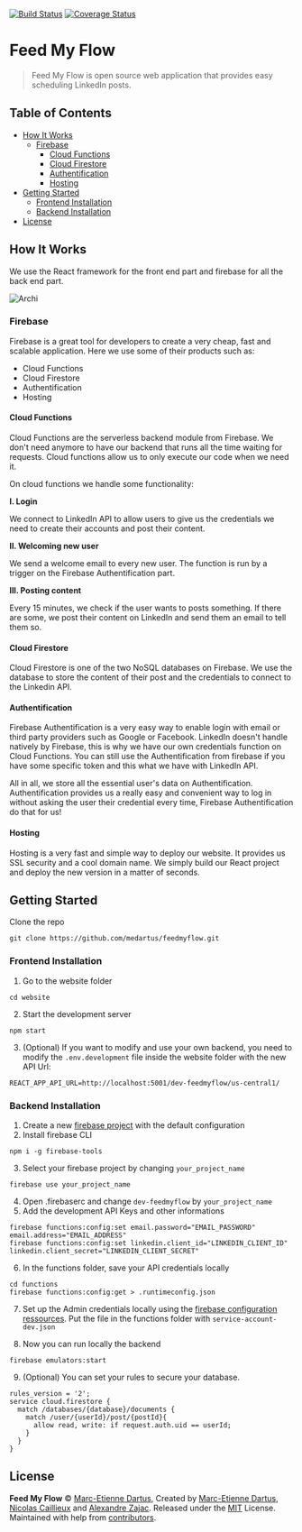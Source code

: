 [![Build Status](https://travis-ci.com/medartus/feedmyflow.svg?branch=master)](https://travis-ci.com/medartus/feedmyflow)
[![Coverage Status](https://coveralls.io/repos/github/medartus/feedmyflow/badge.svg?branch=master)](https://coveralls.io/github/medartus/feedmyflow?branch=master)

<h1>Feed My Flow </h1> 

> Feed My Flow is open source web application that provides easy scheduling LinkedIn posts.

<h2> Table of Contents </h2>

- [How It Works](#how-it-works)
  - [Firebase](#firebase)
    - [Cloud Functions](#cloud-functions)
    - [Cloud Firestore](#cloud-firestore)
    - [Authentification](#authentification)
    - [Hosting](#hosting)
- [Getting Started](#getting-started)
  - [Frontend Installation](#frontend-installation)
  - [Backend Installation](#backend-installation)
- [License](#license)

## How It Works

We use the React framework for the front end part and firebase for all the back end part.

![Archi](https://user-images.githubusercontent.com/45569127/81713102-bfe8a200-9475-11ea-8b52-5a9cd833402a.png)

### Firebase

Firebase is a great tool for developers to create a very cheap, fast and scalable application. Here we use some of their products such as:
- Cloud Functions
- Cloud Firestore
- Authentification
- Hosting

#### Cloud Functions

Cloud Functions are the serverless backend module from Firebase. We don't need anymore to have our backend that runs all the time waiting for requests. Cloud functions allow us to only execute our code when we need it.

On cloud functions we handle some functionality:

**I. Login**

We connect to LinkedIn API to allow users to give us the credentials we need to create their accounts and post their content.

**II. Welcoming new user**

We send a welcome email to every new user. The function is run by a trigger on the Firebase Authentification part.

**III. Posting content**

Every 15 minutes, we check if the user wants to posts something. If there are some, we post their content on LinkedIn and send them an email to tell them so.

#### Cloud Firestore

Cloud Firestore is one of the two NoSQL databases on Firebase. We use the database to store the content of their post and the credentials to connect to the Linkedin API.

#### Authentification

Firebase Authentification is a very easy way to enable login with email or third party providers such as Google or Facebook. LinkedIn doesn't handle natively by Firebase, this is why we have our own credentials function on Cloud Functions. You can still use the Authentification from firebase if you have some specific token and this what we have with LinkedIn API.

All in all, we store all the essential user's data on Authentification. Authentification provides us a really easy and convenient way to log in without asking the user their credential every time, Firebase Authentification do that for us!
#### Hosting

Hosting is a very fast and simple way to deploy our website. It provides us SSL security and a cool domain name. We simply build our React project and deploy the new version in a matter of seconds.

## Getting Started

Clone the repo

```
git clone https://github.com/medartus/feedmyflow.git
```

### Frontend Installation

1. Go to the website folder

```
cd website
```

2. Start the development server

```
npm start
```

3. (Optional) If you want to modify and use your own backend, you need to modify the `.env.development` file inside the website folder with the new API Url:
```
REACT_APP_API_URL=http://localhost:5001/dev-feedmyflow/us-central1/
```

### Backend Installation

1. Create a new [firebase project](https://console.firebase.google.com/) with the default configuration
2. Install firebase CLI

```
npm i -g firebase-tools
```

3. Select your firebase project by changing `your_project_name`

```
firebase use your_project_name
```

4. Open .firebaserc and change `dev-feedmyflow` by `your_project_name`
5. Add the development API Keys and other informations

```
firebase functions:config:set email.password="EMAIL_PASSWORD" email.address="EMAIL_ADDRESS"
firebase functions:config:set linkedin.client_id="LINKEDIN_CLIENT_ID" linkedin.client_secret="LINKEDIN_CLIENT_SECRET"
```

6. In the functions folder, save your API credentials locally

```
cd functions
firebase functions:config:get > .runtimeconfig.json
```

7. Set up the Admin credentials locally using the [firebase configuration ressources](https://firebase.google.com/docs/functions/local-emulator#set_up_admin_credentials_optional). Put the file in the functions folder with `service-account-dev.json`

8. Now you can run locally the backend

```
firebase emulators:start
```

9. (Optional) You can set your rules to secure your database.

```
rules_version = '2';
service cloud.firestore {
  match /databases/{database}/documents {
    match /user/{userId}/post/{postId}{
      allow read, write: if request.auth.uid == userId;
    }
  }
}
```

## License

**Feed My Flow** © [Marc-Etienne Dartus](https://github.com/medartus), Created by [Marc-Etienne Dartus](https://github.com/medartus), [Nicolas Caillieux](https://github.com/Exorth98) and [Alexandre Zajac](https://github.com/alexZajac). Released under the [MIT](https://github.com/medartus/feedmyflow/blob/master/README.md) License.<br>
Maintained with help from [contributors](https://github.com/medartus/feedmyflow/contributors).

